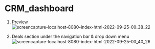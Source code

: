 # CRM_dashboard

1. Preview
![screencapture-localhost-8080-index-html-2022-09-25-00_38_22](https://user-images.githubusercontent.com/100521870/192121036-e729b631-7fb3-49e4-9280-1eb0396ddb59.png)

2. Deals section under the navigation bar & drop down menu
![screencapture-localhost-8080-index-html-2022-09-25-00_40_26](https://user-images.githubusercontent.com/100521870/192121074-482ca45f-6bd7-4007-b794-ce95bae4697f.png)
